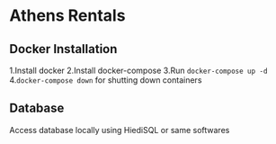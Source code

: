 # Athens Rentals

## Docker Installation

1.Install docker
2.Install docker-compose
3.Run `docker-compose up -d`
4.`docker-compose down` for shutting down containers

## Database

Access database locally using HiediSQL or same softwares


